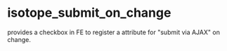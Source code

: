 # isotope_submit_on_change
provides a checkbox in FE to register a attribute for "submit via AJAX" on change.
